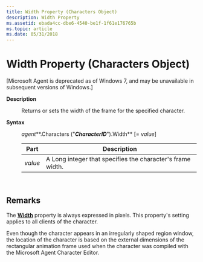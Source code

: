 ```yaml
---
title: Width Property (Characters Object)
description: Width Property
ms.assetid: ebada4cc-dbe6-4540-be1f-1f61e176765b
ms.topic: article
ms.date: 05/31/2018
---
```


# Width Property (Characters Object)

\[Microsoft Agent is deprecated as of Windows 7, and may be unavailable in subsequent versions of Windows.\]

<dl> <dt>

<span id="Description"></span><span id="description"></span><span id="DESCRIPTION"></span>**Description**
</dt> <dd>

Returns or sets the width of the frame for the specified character.

</dd> <dt>

<span id="Syntax_"></span><span id="syntax_"></span><span id="SYNTAX_"></span>**Syntax** 
</dt> <dd>

*agent***.Characters ("***CharacterID***").Width** \[= *value*\]



| Part    | Description                                                |
|---------|------------------------------------------------------------|
| *value* | A Long integer that specifies the character's frame width. |



 

</dd> </dl>

## Remarks

The [**Width**](width-property.md) property is always expressed in pixels. This property's setting applies to all clients of the character.

Even though the character appears in an irregularly shaped region window, the location of the character is based on the external dimensions of the rectangular animation frame used when the character was compiled with the Microsoft Agent Character Editor.

 

 




